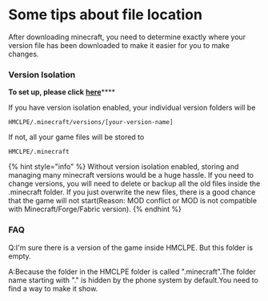 # Some tips about file location

After downloading minecraft, you need to determine exactly where your version file has been downloaded to make it easier for you to make changes.

### Version Isolation

**To set up, please click** [**here**](../basic-settings/global-game-settings/working-directory.md)****

If you have version isolation enabled, your individual version folders will be

```
HMCLPE/.minecraft/versions/[your-version-name]
```

If not, all your game files will be stored to

```
HMCLPE/.minecraft
```

{% hint style="info" %}
Without version isolation enabled, storing and managing many minecraft versions would be a huge hassle. If you need to change versions, you will need to delete or backup all the old files inside the .minecraft folder. If you just overwrite the new files, there is a good chance that the game will not start(Reason: MOD conflict or MOD is not compatible with Minecraft/Forge/Fabric version).
{% endhint %}

### FAQ

Q:I'm sure there is a version of the game inside HMCLPE. But this folder is empty.

A:Because the folder in the HMCLPE folder is called ".minecraft".The folder name starting with "." is hidden by the phone system by default.You need to find a way to make it show.
